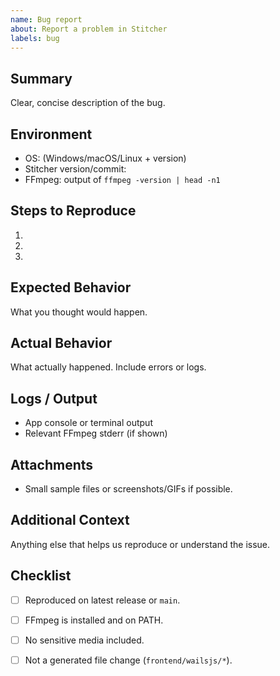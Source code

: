 ```yaml
---
name: Bug report
about: Report a problem in Stitcher
labels: bug
---
```


## Summary
Clear, concise description of the bug.

## Environment
- OS: (Windows/macOS/Linux + version)
- Stitcher version/commit:
- FFmpeg: output of `ffmpeg -version | head -n1`

## Steps to Reproduce
1. 
2. 
3. 

## Expected Behavior
What you thought would happen.

## Actual Behavior
What actually happened. Include errors or logs.

## Logs / Output
- App console or terminal output
- Relevant FFmpeg stderr (if shown)

## Attachments
- Small sample files or screenshots/GIFs if possible.

## Additional Context
Anything else that helps us reproduce or understand the issue.

## Checklist
- [ ] Reproduced on latest release or `main`.
- [ ] FFmpeg is installed and on PATH.
- [ ] No sensitive media included.
- [ ] Not a generated file change (`frontend/wailsjs/*`).

